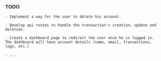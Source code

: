 ### TODO

    - Implement a way for the user to delete his account.

    - Develop api routes to handle the transaction's creation, update and deletion.

    - Create a dashboard page to redirect the user once he is logged in. The dashboard will have account details (name, email, transactions, logo, etc.)
    
    - ...
